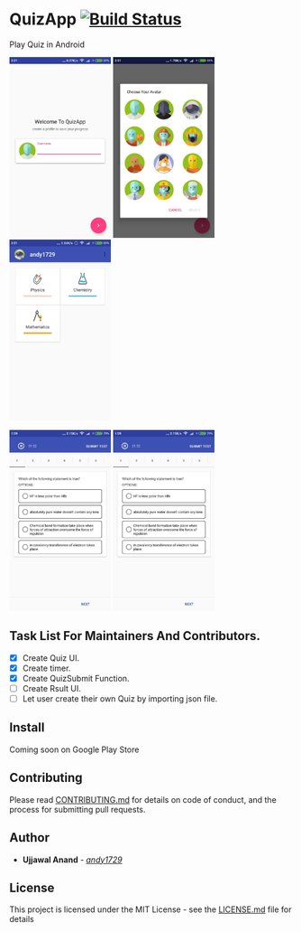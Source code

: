 # QuizApp  [![Build Status](https://travis-ci.org/andy1729/QuizApp.svg?branch=master)](https://travis-ci.org/andy1729/QuizApp)

Play Quiz in Android

 <img src="screenshots/login.jpg" alt="Review" width="180px" height="320px"> <img src="screenshots/avatar_selection.jpg" alt="Review" width="180px" height="320px"> <img src="screenshots/category.jpg" alt="Main" width="180px" height="320px">


<img src="screenshots/main.jpg" alt="Main" width="180px" height="320px">
<img src="screenshots/main.jpg" alt="Main" width="180px" height="320px">

## Task List For Maintainers And Contributors.
- [x] Create Quiz UI.
- [x] Create timer.
- [x] Create QuizSubmit Function.
- [ ] Create Rsult UI.
- [ ] Let user create their own Quiz by importing json file.

## Install
Coming soon on Google Play Store


## Contributing

Please read [CONTRIBUTING.md](https://github.com/andy1729/QuizApp/blob/master/CONTRIBUTING.md) for details on code of conduct, and the process for submitting pull requests.


## Author

* **Ujjawal Anand** - [*andy1729*](https://andy1729.github.io)

## License

This project is licensed under the MIT License - see the [LICENSE.md](LICENSE.md) file for details
